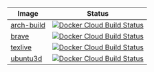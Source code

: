 | Image | Status |
|-------|--------|
| [arch-build](https://cloud.docker.com/repository/docker/adambozson/arch-build) | [![Docker Cloud Build Status](https://img.shields.io/docker/cloud/build/adambozson/arch-build)](https://cloud.docker.com/repository/docker/adambozson/arch-build/builds) |
| [brave](https://cloud.docker.com/repository/docker/adambozson/brave) | [![Docker Cloud Build Status](https://img.shields.io/docker/cloud/build/adambozson/brave)](https://cloud.docker.com/repository/docker/adambozson/brave/builds) |
| [texlive](https://cloud.docker.com/repository/docker/adambozson/texlive) | [![Docker Cloud Build Status](https://img.shields.io/docker/cloud/build/adambozson/texlive)](https://cloud.docker.com/repository/docker/adambozson/texlive/builds) |
| [ubuntu3d](https://cloud.docker.com/repository/docker/adambozson/ubuntu3d) | [![Docker Cloud Build Status](https://img.shields.io/docker/cloud/build/adambozson/ubuntu3d)](https://cloud.docker.com/repository/docker/adambozson/ubuntu3d/builds) |
